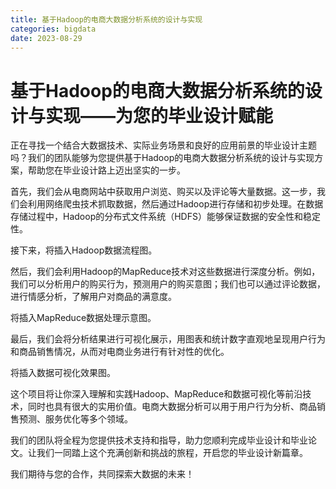 ```yaml
---
title: 基于Hadoop的电商大数据分析系统的设计与实现
categories: bigdata
date: 2023-08-29
---
```


# 基于Hadoop的电商大数据分析系统的设计与实现——为您的毕业设计赋能
正在寻找一个结合大数据技术、实际业务场景和良好的应用前景的毕业设计主题吗？我们的团队能够为您提供基于Hadoop的电商大数据分析系统的设计与实现方案，帮助您在毕业设计路上迈出坚实的一步。

首先，我们会从电商网站中获取用户浏览、购买以及评论等大量数据。这一步，我们会利用网络爬虫技术抓取数据，然后通过Hadoop进行存储和初步处理。在数据存储过程中，Hadoop的分布式文件系统（HDFS）能够保证数据的安全性和稳定性。

接下来，将插入Hadoop数据流程图。

然后，我们会利用Hadoop的MapReduce技术对这些数据进行深度分析。例如，我们可以分析用户的购买行为，预测用户的购买意图；我们也可以通过评论数据，进行情感分析，了解用户对商品的满意度。

将插入MapReduce数据处理示意图。

最后，我们会将分析结果进行可视化展示，用图表和统计数字直观地呈现用户行为和商品销售情况，从而对电商业务进行有针对性的优化。

将插入数据可视化效果图。

这个项目将让你深入理解和实践Hadoop、MapReduce和数据可视化等前沿技术，同时也具有很大的实用价值。电商大数据分析可以用于用户行为分析、商品销售预测、服务优化等多个领域。

我们的团队将全程为您提供技术支持和指导，助力您顺利完成毕业设计和毕业论文。让我们一同踏上这个充满创新和挑战的旅程，开启您的毕业设计新篇章。

我们期待与您的合作，共同探索大数据的未来！